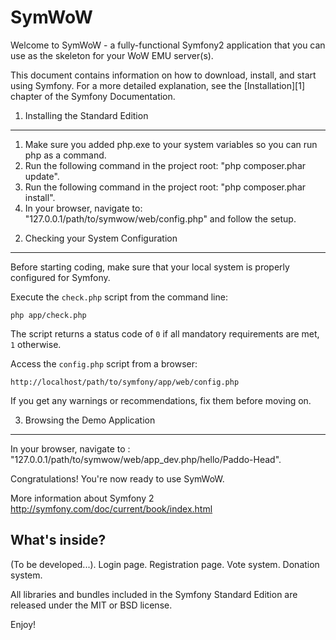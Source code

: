 SymWoW
========================

Welcome to SymWoW - a fully-functional Symfony2 application
that you can use as the skeleton for your WoW EMU server(s).

This document contains information on how to download, install, and start
using Symfony. For a more detailed explanation, see the [Installation][1]
chapter of the Symfony Documentation.

1) Installing the Standard Edition
----------------------------------

1. Make sure you added php.exe to your system variables so you can run php as a command.
2. Run the following command in the project root: "php composer.phar update".
3. Run the following command in the project root: "php composer.phar install".
4. In your browser, navigate to: "127.0.0.1/path/to/symwow/web/config.php" and follow the setup.

2) Checking your System Configuration
-------------------------------------

Before starting coding, make sure that your local system is properly
configured for Symfony.

Execute the `check.php` script from the command line:

    php app/check.php

The script returns a status code of `0` if all mandatory requirements are met,
`1` otherwise.

Access the `config.php` script from a browser:

    http://localhost/path/to/symfony/app/web/config.php

If you get any warnings or recommendations, fix them before moving on.

3) Browsing the Demo Application
--------------------------------

In your browser, navigate to : "127.0.0.1/path/to/symwow/web/app_dev.php/hello/Paddo-Head".

Congratulations! You're now ready to use SymWoW.

More information about Symfony 2
http://symfony.com/doc/current/book/index.html

What's inside?
---------------
(To be developed...).
Login page.
Registration page.
Vote system.
Donation system.

All libraries and bundles included in the Symfony Standard Edition are
released under the MIT or BSD license.

Enjoy!